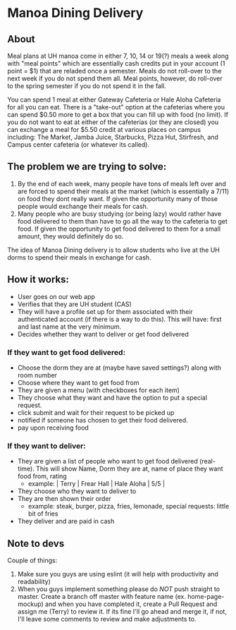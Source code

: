 # Manoa Dining Delivery

## About
Meal plans at UH manoa come in either 7, 10, 14 or 19(?) meals a week along with "meal points" which are essentially cash credits put in your account (1 point = $1) that are reladed once a semester.
Meals do not roll-over to the next week if you do not spend them all. Meal points, however, do roll-over to the spring semester if you do not spend it in the fall. 

You can spend 1 meal at either Gateway Cafeteria or Hale Aloha Cafeteria for all you can eat. 
There is a "take-out" option at the cafeterias where you can spend $0.50 more to get a box that you can fill up with food (no limit).
If you do not want to eat at either of the cafeterias (or they are closed) you can exchange a meal for $5.50 credit at various places on campus including: The Market, Jamba Juice, Starbucks, Pizza Hut, Stirfresh, and Campus center cafeteria (or whatever its called).

## The problem we are trying to solve: 
1. By the end of each week, many people have tons of meals left over and are forced to spend their meals at the market (which is essentially a 7/11) on food they dont really want. If given the opportunity many of those people would exchange their meals for cash. 
2. Many people who are busy studying (or being lazy) would rather have food delivered to them than have to go all the way to the cafeteria to get food. If given the opportunity to get food delivered to them for a small amount, they would definitely do so.

The idea of Manoa Dining delivery is to allow students who live at the UH dorms to spend their meals in exchange for cash. 

## How it works:
- User goes on our web app
- Verifies that they are UH student (CAS)
- They will have a profile set up for them associated with their authenticated account (if there is a way to do this). This will have: first and last name at the very minimum.
- Decides whether they want to deliver or get food delivered

### If they want to get food delivered:
- Choose the dorm they are at (maybe have saved settings?) along with room number
- Choose where they want to get food from
- They are given a menu (with checkboxes for each item) 
- They choose what they want and have the option to put a special request.
- click submit and wait for their request to be picked up
- notified if someone has chosen to get their food delivered.
- pay upon receiving food

### If they want to deliver:
- They are given a list of people who want to get food delivered (real-time). This will show Name, Dorm they are at, name of place they want food from, rating
	- example: | Terry | Frear Hall | Hale Aloha | 5/5 | 
- They choose who they want to deliver to
- They are then shown their order
	- example: steak, burger, pizza, fries, lemonade, special requests: little bit of fries
- They deliver and are paid in cash 

## Note to devs 
Couple of things:
1. Make sure you guys are using eslint (it will help with productivity and readability)
2. When you guys implement something please do *NOT* push straight to master. Create a branch off master with feature name (ex. home-page-mockup) and when you have completed it, create a Pull Request and assign me (Terry) to review it. If its fine I'll go ahead and merge it, if not, I'll leave some comments to review and make adjustments to.
